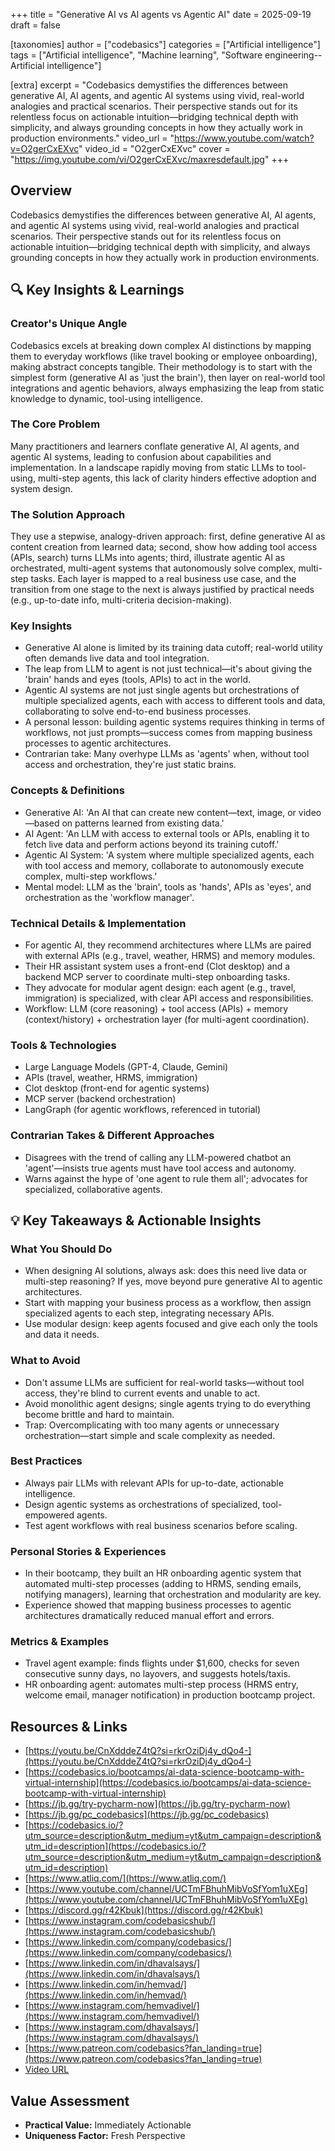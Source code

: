 +++
title = "Generative AI vs AI agents vs Agentic AI"
date = 2025-09-19
draft = false

[taxonomies]
author = ["codebasics"]
categories = ["Artificial intelligence"]
tags = ["Artificial intelligence", "Machine learning", "Software engineering--Artificial intelligence"]

[extra]
excerpt = "Codebasics demystifies the differences between generative AI, AI agents, and agentic AI systems using vivid, real-world analogies and practical scenarios. Their perspective stands out for its relentless focus on actionable intuition—bridging technical depth with simplicity, and always grounding concepts in how they actually work in production environments."
video_url = "https://www.youtube.com/watch?v=O2gerCxEXvc"
video_id = "O2gerCxEXvc"
cover = "https://img.youtube.com/vi/O2gerCxEXvc/maxresdefault.jpg"
+++

## Overview

Codebasics demystifies the differences between generative AI, AI agents, and agentic AI systems using vivid, real-world analogies and practical scenarios. Their perspective stands out for its relentless focus on actionable intuition—bridging technical depth with simplicity, and always grounding concepts in how they actually work in production environments.

## 🔍 Key Insights & Learnings

### Creator's Unique Angle
Codebasics excels at breaking down complex AI distinctions by mapping them to everyday workflows (like travel booking or employee onboarding), making abstract concepts tangible. Their methodology is to start with the simplest form (generative AI as 'just the brain'), then layer on real-world tool integrations and agentic behaviors, always emphasizing the leap from static knowledge to dynamic, tool-using intelligence.

### The Core Problem
Many practitioners and learners conflate generative AI, AI agents, and agentic AI systems, leading to confusion about capabilities and implementation. In a landscape rapidly moving from static LLMs to tool-using, multi-step agents, this lack of clarity hinders effective adoption and system design.

### The Solution Approach
They use a stepwise, analogy-driven approach: first, define generative AI as content creation from learned data; second, show how adding tool access (APIs, search) turns LLMs into agents; third, illustrate agentic AI as orchestrated, multi-agent systems that autonomously solve complex, multi-step tasks. Each layer is mapped to a real business use case, and the transition from one stage to the next is always justified by practical needs (e.g., up-to-date info, multi-criteria decision-making).

### Key Insights
- Generative AI alone is limited by its training data cutoff; real-world utility often demands live data and tool integration.
- The leap from LLM to agent is not just technical—it's about giving the 'brain' hands and eyes (tools, APIs) to act in the world.
- Agentic AI systems are not just single agents but orchestrations of multiple specialized agents, each with access to different tools and data, collaborating to solve end-to-end business processes.
- A personal lesson: building agentic systems requires thinking in terms of workflows, not just prompts—success comes from mapping business processes to agentic architectures.
- Contrarian take: Many overhype LLMs as 'agents' when, without tool access and orchestration, they're just static brains.

### Concepts & Definitions
- Generative AI: 'An AI that can create new content—text, image, or video—based on patterns learned from existing data.'
- AI Agent: 'An LLM with access to external tools or APIs, enabling it to fetch live data and perform actions beyond its training cutoff.'
- Agentic AI System: 'A system where multiple specialized agents, each with tool access and memory, collaborate to autonomously execute complex, multi-step workflows.'
- Mental model: LLM as the 'brain', tools as 'hands', APIs as 'eyes', and orchestration as the 'workflow manager'.

### Technical Details & Implementation
- For agentic AI, they recommend architectures where LLMs are paired with external APIs (e.g., travel, weather, HRMS) and memory modules.
- Their HR assistant system uses a front-end (Clot desktop) and a backend MCP server to coordinate multi-step onboarding tasks.
- They advocate for modular agent design: each agent (e.g., travel, immigration) is specialized, with clear API access and responsibilities.
- Workflow: LLM (core reasoning) + tool access (APIs) + memory (context/history) + orchestration layer (for multi-agent coordination).

### Tools & Technologies
- Large Language Models (GPT-4, Claude, Gemini)
- APIs (travel, weather, HRMS, immigration)
- Clot desktop (front-end for agentic systems)
- MCP server (backend orchestration)
- LangGraph (for agentic workflows, referenced in tutorial)

### Contrarian Takes & Different Approaches
- Disagrees with the trend of calling any LLM-powered chatbot an 'agent'—insists true agents must have tool access and autonomy.
- Warns against the hype of 'one agent to rule them all'; advocates for specialized, collaborative agents.

## 💡 Key Takeaways & Actionable Insights

### What You Should Do
- When designing AI solutions, always ask: does this need live data or multi-step reasoning? If yes, move beyond pure generative AI to agentic architectures.
- Start with mapping your business process as a workflow, then assign specialized agents to each step, integrating necessary APIs.
- Use modular design: keep agents focused and give each only the tools and data it needs.

### What to Avoid
- Don't assume LLMs are sufficient for real-world tasks—without tool access, they're blind to current events and unable to act.
- Avoid monolithic agent designs; single agents trying to do everything become brittle and hard to maintain.
- Trap: Overcomplicating with too many agents or unnecessary orchestration—start simple and scale complexity as needed.

### Best Practices
- Always pair LLMs with relevant APIs for up-to-date, actionable intelligence.
- Design agentic systems as orchestrations of specialized, tool-empowered agents.
- Test agent workflows with real business scenarios before scaling.

### Personal Stories & Experiences
- In their bootcamp, they built an HR onboarding agentic system that automated multi-step processes (adding to HRMS, sending emails, notifying managers), learning that orchestration and modularity are key.
- Experience showed that mapping business processes to agentic architectures dramatically reduced manual effort and errors.

### Metrics & Examples
- Travel agent example: finds flights under $1,600, checks for seven consecutive sunny days, no layovers, and suggests hotels/taxis.
- HR onboarding agent: automates multi-step process (HRMS entry, welcome email, manager notification) in production bootcamp project.

## Resources & Links

- [https://youtu.be/CnXdddeZ4tQ?si=rkrOziDj4y_dQo4-](https://youtu.be/CnXdddeZ4tQ?si=rkrOziDj4y_dQo4-)
- [https://codebasics.io/bootcamps/ai-data-science-bootcamp-with-virtual-internship](https://codebasics.io/bootcamps/ai-data-science-bootcamp-with-virtual-internship)
- [https://jb.gg/try-pycharm-now](https://jb.gg/try-pycharm-now)
- [https://jb.gg/pc_codebasics](https://jb.gg/pc_codebasics)
- [https://codebasics.io/?utm_source=description&utm_medium=yt&utm_campaign=description&utm_id=description](https://codebasics.io/?utm_source=description&utm_medium=yt&utm_campaign=description&utm_id=description)
- [https://www.atliq.com/](https://www.atliq.com/)
- [https://www.youtube.com/channel/UCTmFBhuhMibVoSfYom1uXEg](https://www.youtube.com/channel/UCTmFBhuhMibVoSfYom1uXEg)
- [https://discord.gg/r42Kbuk](https://discord.gg/r42Kbuk)
- [https://www.instagram.com/codebasicshub/](https://www.instagram.com/codebasicshub/)
- [https://www.linkedin.com/company/codebasics/](https://www.linkedin.com/company/codebasics/)
- [https://www.linkedin.com/in/dhavalsays/](https://www.linkedin.com/in/dhavalsays/)
- [https://www.linkedin.com/in/hemvad/](https://www.linkedin.com/in/hemvad/)
- [https://www.instagram.com/hemvadivel/](https://www.instagram.com/hemvadivel/)
- [https://www.instagram.com/dhavalsays/](https://www.instagram.com/dhavalsays/)
- [https://www.patreon.com/codebasics?fan_landing=true](https://www.patreon.com/codebasics?fan_landing=true)
- [Video URL](https://www.youtube.com/watch?v=O2gerCxEXvc)

## Value Assessment
- **Practical Value:** Immediately Actionable
- **Uniqueness Factor:** Fresh Perspective

